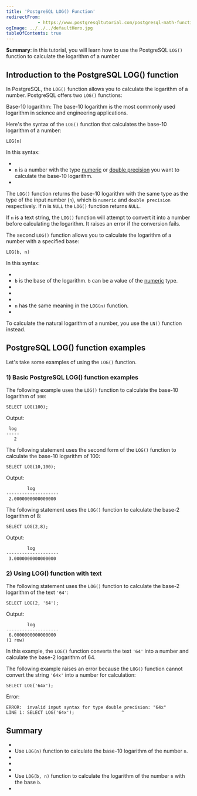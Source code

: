 ```yaml
---
title: 'PostgreSQL LOG() Function'
redirectFrom: 
            - https://www.postgresqltutorial.com/postgresql-math-functions/postgresql-log/
ogImage: ../../../defaultHero.jpg
tableOfContents: true
---
```

<!-- wp:paragraph -->

**Summary**: in this tutorial, you will learn how to use the PostgreSQL `LOG()` function to calculate the logarithm of a number

<!-- /wp:paragraph -->

<!-- wp:heading -->

## Introduction to the PostgreSQL LOG() function

<!-- /wp:heading -->

<!-- wp:paragraph -->

In PostgreSQL, the `LOG()` function allows you to calculate the logarithm of a number. PostgreSQL offers two `LOG()` functions:

<!-- /wp:paragraph -->

<!-- wp:paragraph -->

Base-10 logarithm: The base-10 logarithm is the most commonly used logarithm in science and engineering applications.

<!-- /wp:paragraph -->

<!-- wp:paragraph -->

Here's the syntax of the `LOG()` function that calculates the base-10 logarithm of a number:

<!-- /wp:paragraph -->

<!-- wp:code {"language":"sql"} -->

```
LOG(n)
```

<!-- /wp:code -->

<!-- wp:paragraph -->

In this syntax:

<!-- /wp:paragraph -->

<!-- wp:list -->

- <!-- wp:list-item -->
- `n` is a number with the type [numeric](https://www.postgresqltutorial.com/postgresql-tutorial/postgresql-numeric/) or [double precision](https://www.postgresqltutorial.com/postgresql-tutorial/postgresql-double-precision-type/) you want to calculate the base-10 logarithm.
- <!-- /wp:list-item -->

<!-- /wp:list -->

<!-- wp:paragraph -->

The `LOG()` function returns the base-10 logarithm with the same type as the type of the input number (`n`), which is `numeric` and `double precision` respectively. If n is `NULL` the `LOG()` function returns `NULL`.

<!-- /wp:paragraph -->

<!-- wp:paragraph -->

If `n` is a text string, the `LOG()` function will attempt to convert it into a number before calculating the logarithm. It raises an error if the conversion fails.

<!-- /wp:paragraph -->

<!-- wp:paragraph -->

The second `LOG()` function allows you to calculate the logarithm of a number with a specified base:

<!-- /wp:paragraph -->

<!-- wp:code {"language":"sql"} -->

```
LOG(b, n)
```

<!-- /wp:code -->

<!-- wp:paragraph -->

In this syntax:

<!-- /wp:paragraph -->

<!-- wp:list -->

- <!-- wp:list-item -->
- `b` is the base of the logarithm. `b` can be a value of the [numeric](https://www.postgresqltutorial.com/postgresql-tutorial/postgresql-numeric/) type.
- <!-- /wp:list-item -->
-
- <!-- wp:list-item -->
- `n` has the same meaning in the `LOG(n)` function.
- <!-- /wp:list-item -->

<!-- /wp:list -->

<!-- wp:paragraph {"className":"note"} -->

To calculate the natural logarithm of a number, you use the `LN()` function instead.

<!-- /wp:paragraph -->

<!-- wp:heading -->

## PostgreSQL LOG() function examples

<!-- /wp:heading -->

<!-- wp:paragraph -->

Let's take some examples of using the `LOG()` function.

<!-- /wp:paragraph -->

<!-- wp:heading {"level":3} -->

### 1) Basic PostgreSQL LOG() function examples

<!-- /wp:heading -->

<!-- wp:paragraph -->

The following example uses the `LOG()` function to calculate the base-10 logarithm of `100`:

<!-- /wp:paragraph -->

<!-- wp:code {"language":"sql"} -->

```
SELECT LOG(100);
```

<!-- /wp:code -->

<!-- wp:paragraph -->

Output:

<!-- /wp:paragraph -->

<!-- wp:code {"language":"sql"} -->

```
 log
-----
   2
```

<!-- /wp:code -->

<!-- wp:paragraph -->

The following statement uses the second form of the `LOG()` function to calculate the base-10 logarithm of 100:

<!-- /wp:paragraph -->

<!-- wp:code {"language":"sql"} -->

```
SELECT LOG(10,100);
```

<!-- /wp:code -->

<!-- wp:paragraph -->

Output:

<!-- /wp:paragraph -->

<!-- wp:code {"language":"sql"} -->

```
        log
--------------------
 2.0000000000000000
```

<!-- /wp:code -->

<!-- wp:paragraph -->

The following statement uses the `LOG()` function to calculate the base-2 logarithm of 8:

<!-- /wp:paragraph -->

<!-- wp:code {"language":"sql"} -->

```
SELECT LOG(2,8);
```

<!-- /wp:code -->

<!-- wp:paragraph -->

Output:

<!-- /wp:paragraph -->

<!-- wp:code {"language":"sql"} -->

```
        log
--------------------
 3.0000000000000000
```

<!-- /wp:code -->

<!-- wp:heading {"level":3} -->

### 2) Using LOG() function with text

<!-- /wp:heading -->

<!-- wp:paragraph -->

The following statement uses the `LOG()` function to calculate the base-2 logarithm of the text `'64'`:

<!-- /wp:paragraph -->

<!-- wp:code {"language":"sql"} -->

```
SELECT LOG(2, '64');
```

<!-- /wp:code -->

<!-- wp:paragraph -->

Output:

<!-- /wp:paragraph -->

<!-- wp:code {"language":"sql"} -->

```
        log
--------------------
 6.0000000000000000
(1 row)
```

<!-- /wp:code -->

<!-- wp:paragraph -->

In this example, the `LOG()` function converts the text `'64'` into a number and calculate the base-2 logarithm of 64.

<!-- /wp:paragraph -->

<!-- wp:paragraph -->

The following example raises an error because the `LOG()` function cannot convert the string `'64x'` into a number for calculation:

<!-- /wp:paragraph -->

<!-- wp:code {"language":"sql"} -->

```
SELECT LOG('64x');
```

<!-- /wp:code -->

<!-- wp:paragraph -->

Error:

<!-- /wp:paragraph -->

<!-- wp:code {"language":"sql"} -->

```
ERROR:  invalid input syntax for type double precision: "64x"
LINE 1: SELECT LOG('64x');                  ^
```

<!-- /wp:code -->

<!-- wp:heading -->

## Summary

<!-- /wp:heading -->

<!-- wp:list -->

- <!-- wp:list-item -->
- Use `LOG(n)` function to calculate the base-10 logarithm of the number `n`.
- <!-- /wp:list-item -->
-
- <!-- wp:list-item -->
- Use `LOG(b, n)` function to calculate the logarithm of the number `n` with the base `b`.
- <!-- /wp:list-item -->

<!-- /wp:list -->
